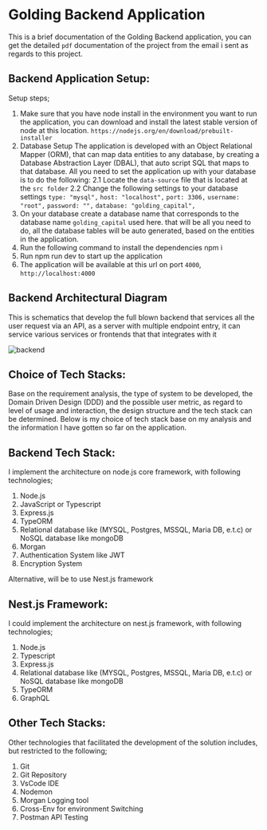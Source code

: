 # Golding Backend Application

This is a brief documentation of the Golding Backend application, you can get the detailed `pdf` documentation of the project from the email i sent as regards to this project.

## Backend Application Setup:
Setup steps;
1.	Make sure that you have node install in the environment you want to run the application, you can download and install the latest stable version of node at this location. `https://nodejs.org/en/download/prebuilt-installer`
2. Database Setup
The application is developed with an Object Relational Mapper (ORM), that can map data entities to any database, by creating a Database Abstraction Layer (DBAL), that auto script SQL that maps to that database.
All you need to set the application up with your database is to do the following:
2.1 Locate the `data-source` file that is located at the `src folder`
2.2 Change the following settings to your database settings
   `type: "mysql",`
   `host: "localhost",`
   `port: 3306,`
   `username: "root",`
   `password: "",`
   `database: "golding_capital",`
3. On your database create a database name that corresponds to the database name `golding_capital` used here. that will be all you need to do, all the database tables will be auto generated, based on the entities in the application.
4.	Run the following command to install the dependencies npm i
5.	Run npm run dev to start up the application 
6.	The application will be available at this url on port `4000`, `http://localhost:4000`

## Backend Architectural Diagram

This is schematics that develop the full blown backend that services all the user request via an API, as a server with multiple endpoint entry, it can service various services or frontends that that integrates with it


![backend](https://github.com/user-attachments/assets/0a8910ea-8638-4d2d-a0c7-67f39da18af1)


## Choice of Tech Stacks:


Base on the requirement analysis, the type of system to be developed, the Domain Driven Design (DDD) and the possible user metric, as regard to level of usage and interaction, the design structure and the tech stack can be determined.
Below is my choice of tech stack base on my analysis and the information I have gotten so far on the application.

## Backend Tech Stack:

I implement the architecture on node.js core framework, with following technologies;

1. Node.js
2. JavaScript or Typescript
3. Express.js
4. TypeORM
5. Relational database like (MYSQL, Postgres, MSSQL, Maria DB, e.t.c) or NoSQL database like mongoDB
6. Morgan
7. Authentication System like JWT
8. Encryption System

Alternative, will be to use Nest.js framework

## Nest.js Framework:

I could implement the architecture on nest.js framework, with following technologies;

1. Node.js
2. Typescript
3. Express.js
4. Relational database like (MYSQL, Postgres, MSSQL, Maria DB, e.t.c) or NoSQL database like mongoDB
5. TypeORM
6. GraphQL

## Other Tech Stacks:

Other technologies that facilitated the development of the solution includes, but restricted to the following;

1. Git
2. Git Repository
3. VsCode IDE
4. Nodemon
5. Morgan Logging tool
6. Cross-Env for environment Switching
7. Postman API Testing
